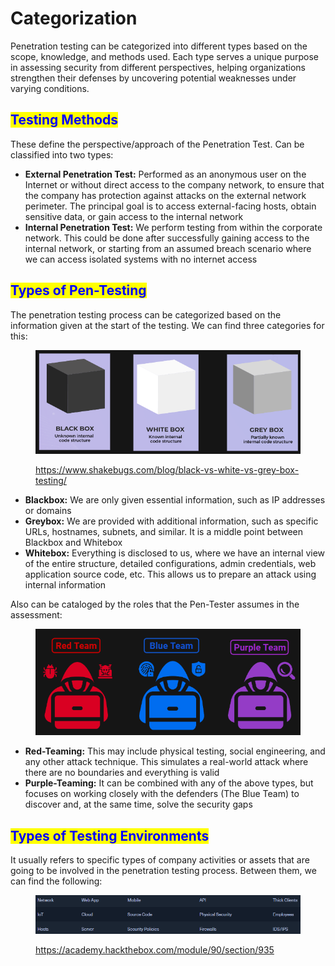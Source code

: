 # Categorization

Penetration testing can be categorized into different types based on the scope, knowledge, and methods used. Each type serves a unique purpose in assessing security from different perspectives, helping organizations strengthen their defenses by uncovering potential weaknesses under varying conditions.

## <mark style="color:blue;">Testing Methods</mark>&#x20;

These define the perspective/approach of the Penetration Test. Can be classified into two types:

* **External Penetration Test:** Performed as an anonymous user on the Internet or without direct access to the company network, to ensure that the company has protection against attacks on the external network perimeter. The principal goal is to access external-facing hosts, obtain sensitive data, or gain access to the internal network
* **Internal Penetration Test:** We perform testing from within the corporate network. This could be done after successfully gaining access to the internal network, or starting from an assumed breach scenario where we can access isolated systems with no internet access

## <mark style="color:blue;">Types of Pen-Testing</mark>&#x20;

The penetration testing process can be categorized based on the information given at the start of the testing. We can find three categories for this:&#x20;

<figure><img src="../.gitbook/assets/image (259) (1).png" alt=""><figcaption><p><a href="https://www.shakebugs.com/blog/black-vs-white-vs-grey-box-testing/">https://www.shakebugs.com/blog/black-vs-white-vs-grey-box-testing/</a></p></figcaption></figure>

* **Blackbox:** We are only given essential information, such as IP addresses or domains
* **Greybox:** We are provided with additional information, such as specific URLs, hostnames, subnets, and similar. It is a middle point between Blackbox and Whitebox
* **Whitebox:** Everything is disclosed to us, where we have an internal view of the entire structure, detailed configurations, admin credentials, web application source code, etc. This allows us to prepare an attack using internal information

Also can be cataloged by the roles that the Pen-Tester assumes in the assessment:

<figure><img src="../.gitbook/assets/image (258) (1).png" alt=""><figcaption></figcaption></figure>

* **Red-Teaming:** This may include physical testing, social engineering, and any other attack technique. This simulates a real-world attack where there are no boundaries and everything is valid
* **Purple-Teaming:** It can be combined with any of the above types, but focuses on working closely with the defenders (The Blue Team) to discover and, at the same time, solve the security gaps

## <mark style="color:blue;">Types of Testing Environments</mark>

It usually refers to specific types of company activities or assets that are going to be involved in the penetration testing process. Between them, we can find the following:

<figure><img src="../.gitbook/assets/image (260) (1).png" alt=""><figcaption><p><a href="https://academy.hackthebox.com/module/90/section/935">https://academy.hackthebox.com/module/90/section/935</a></p></figcaption></figure>
